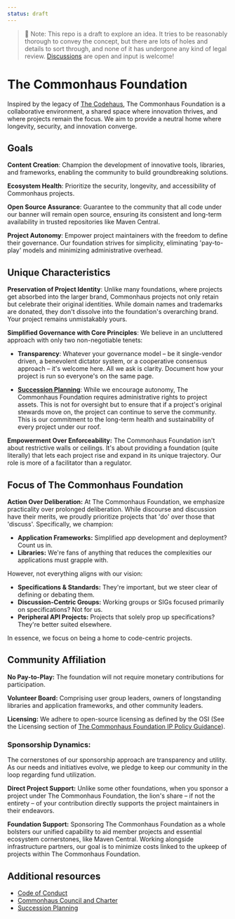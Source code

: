 ```yaml
---
status: draft
---
```


> 📝 Note: This repo is a draft to explore an idea. It tries to be reasonably thorough to convey the concept, but there are lots of holes and details to sort through, and none of it has undergone any kind of legal review. [Discussions](https://github.com/commonhaus/foundation-draft/discussions) are open and input is welcome!

# The Commonhaus Foundation

Inspired by the legacy of [The Codehaus][codehaus], The Commonhaus Foundation is a collaborative environment, a shared space where innovation thrives, and where projects remain the focus. We aim to provide a neutral home where longevity, security, and innovation converge.

[codehaus]: https://www.infoworld.com/article/2892227/codehaus-the-once-great-house-of-code-has-fallen.html
[succession]: governance/succession-plan.md
[ip-policy-guidance]: governance/ip-policy-guidance.md#1-licensing

## Goals

**Content Creation**: Champion the development of innovative tools, libraries, and frameworks, enabling the community to build groundbreaking solutions.

**Ecosystem Health**: Prioritize the security, longevity, and accessibility of Commonhaus projects.

**Open Source Assurance**: Guarantee to the community that all code under our banner will remain open source, ensuring its consistent and long-term availability in trusted repositories like Maven Central.

**Project Autonomy**: Empower project maintainers with the freedom to define their governance. Our foundation strives for simplicity, eliminating 'pay-to-play' models and minimizing administrative overhead.

## Unique Characteristics

**Preservation of Project Identity**: Unlike many foundations, where projects get absorbed into the larger brand, Commonhaus projects not only retain but celebrate their original identities. While domain names and trademarks are donated, they don't dissolve into the foundation's overarching brand. Your project remains unmistakably yours.

**Simplified Governance with Core Principles**: We believe in an uncluttered approach with only two non-negotiable tenets:

- **Transparency**: Whatever your governance model – be it single-vendor driven, a benevolent dictator system, or a cooperative consensus approach – it's welcome here. All we ask is clarity. Document how your project is run so everyone's on the same page.

- **[Succession Planning][succession]**: While we encourage autonomy, The Commonhaus Foundation requires administrative rights to project assets. This is not for oversight but to ensure that if a project's original stewards move on, the project can continue to serve the community. This is our commitment to the long-term health and sustainability of every project under our roof.

**Empowerment Over Enforceability:** The Commonhaus Foundation isn't about restrictive walls or ceilings. It's about providing a foundation (quite literally) that lets each project rise and expand in its unique trajectory. Our role is more of a facilitator than a regulator.

## Focus of The Commonhaus Foundation

**Action Over Deliberation:** At The Commonhaus Foundation, we emphasize practicality over prolonged deliberation. While discourse and discussion have their merits, we proudly prioritize projects that 'do' over those that 'discuss'. Specifically, we champion:

- **Application Frameworks:** Simplified app development and deployment? Count us in.
- **Libraries:** We're fans of anything that reduces the complexities our applications must grapple with.

However, not everything aligns with our vision:

- **Specifications & Standards:** They're important, but we steer clear of defining or debating them.
- **Discussion-Centric Groups:** Working groups or SIGs focused primarily on specifications? Not for us.
- **Peripheral API Projects:** Projects that solely prop up specifications? They're better suited elsewhere.

In essence, we focus on being a home to code-centric projects.

## Community Affiliation

**No Pay-to-Play:** The foundation will not require monetary contributions for participation.

**Volunteer Board:** Comprising user group leaders, owners of longstanding libraries and application frameworks, and other community leaders.

**Licensing:** We adhere to open-source licensing as defined by the OSI (See the Licensing section of [The Commonhaus Foundation IP Policy Guidance][ip-policy-guidance]).

### Sponsorship Dynamics:

The cornerstones of our sponsorship approach are transparency and utility. As our needs and initiatives evolve, we pledge to keep our community in the loop regarding fund utilization.

**Direct Project Support:** Unlike some other foundations, when you sponsor a project under The Commonhaus Foundation, the lion's share – if not the entirety – of your contribution directly supports the project maintainers in their endeavors.

**Foundation Support:** Sponsoring The Commonhaus Foundation as a whole bolsters our unified capability to aid member projects and essential ecosystem cornerstones, like Maven Central. Working alongside infrastructure partners, our goal is to minimize costs linked to the upkeep of projects within The Commonhaus Foundation.


## Additional resources

- [Code of Conduct](CODE_OF_CONDUCT.md)
- [Commonhaus Council and Charter](GOVERNANCE.md)
- [Succession Planning][succession]

